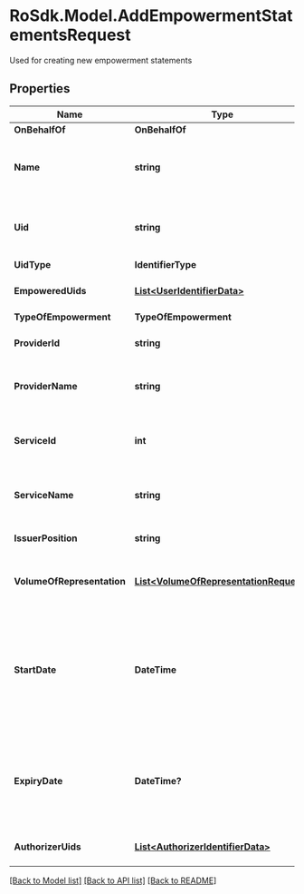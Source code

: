 # RoSdk.Model.AddEmpowermentStatementsRequest
Used for creating new empowerment statements

## Properties

Name | Type | Description | Notes
------------ | ------------- | ------------- | -------------
**OnBehalfOf** | **OnBehalfOf** |  | [optional] 
**Name** | **string** | Name of legal entity. When OnBehalfOf.Individual this is taken from the token. | [optional] 
**Uid** | **string** | Uid of legal entity. When OnBehalfOf.Individual this is taken from the token. | [optional] 
**UidType** | **IdentifierType** |  | [optional] 
**EmpoweredUids** | [**List&lt;UserIdentifierData&gt;**](UserIdentifierData.md) | List of EGNs or LNCHs of empowered people | [optional] 
**TypeOfEmpowerment** | **TypeOfEmpowerment** |  | [optional] 
**ProviderId** | **string** | Representation of provider - extended reference | [optional] 
**ProviderName** | **string** | Provider name, collected and stored in the moment of execution | [optional] 
**ServiceId** | **int** | Numeric representation of service, depends on selected provider - extended reference | [optional] 
**ServiceName** | **string** | Service Name, collected and stored in the moment of execution | [optional] 
**IssuerPosition** | **string** | Name of the position the issuer has in the legal entity | [optional] 
**VolumeOfRepresentation** | [**List&lt;VolumeOfRepresentationRequest&gt;**](VolumeOfRepresentationRequest.md) | List of all selected actions, that can be performed over selected service | [optional] 
**StartDate** | **DateTime** | UTC. On this date, once verified and signed, the empowerment can be considered active.  If not provided, the empowerment will become immediately active after signing.  Default: DateTime.UtcNow | [optional] 
**ExpiryDate** | **DateTime?** | UTC. Empowerment statement will be active before this moment. Must be at least 1 hour after current time.  Endless empowerment if this date is null | [optional] 
**AuthorizerUids** | [**List&lt;AuthorizerIdentifierData&gt;**](AuthorizerIdentifierData.md) | List of EGNs or LNCHs of Authorizer people | [optional] 

[[Back to Model list]](../README.md#documentation-for-models) [[Back to API list]](../README.md#documentation-for-api-endpoints) [[Back to README]](../README.md)

